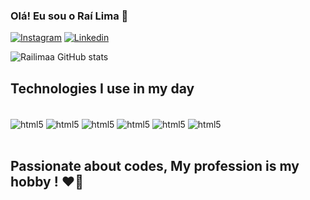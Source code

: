 

### Olá! Eu sou o Raí Lima 🤪

[![Instagram](https://img.shields.io/badge/Instagram-E4405F?style=for-the-badge&logo=instagram&logoColor=white
)](https://instagram.com/rr_llima)
[![Linkedin](https://img.shields.io/badge/LinkedIn-0077B5?style=for-the-badge&logo=linkedin&logoColor=white
)](https://www.linkedin.com/in/ra%C3%AD-ferreira-838bb81b4)


![Railimaa GitHub stats](https://github-readme-stats.vercel.app/api?username=Railimaa&show_icons=true&theme=dracula)

## Technologies I use in my day

<div style="display: inline_block"><br/> 
  <img align="center"  alt="html5" src="https://img.shields.io/badge/HTML5-E34F26?style=for-the-badge&logo=html5&logoColor=white"
" />
 <img align="center"  alt="html5" src="https://img.shields.io/badge/CSS3-1572B6?style=for-the-badge&logo=css3&logoColor=white"
 />
 <img align="center"  alt="html5" src="https://img.shields.io/badge/JavaScript-F7DF1E?style=for-the-badge&logo=javascript&logoColor=black" />
 <img align="center"  alt="html5" src="https://img.shields.io/badge/PHP-777BB4?style=for-the-badge&logo=php&logoColor=white"
" />
 <img align="center"  alt="html5" src="https://img.shields.io/badge/TypeScript-007ACC?style=for-the-badge&logo=typescript&logoColor=white"
" />
<img align="center"  alt="html5" src="https://img.shields.io/badge/React-20232A?style=for-the-badge&logo=react&logoColor=61DAFB"
" />
</div><br/> 

## Passionate about codes, My profession is my hobby !  ❤️‍🔥

